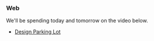 ### Web

We'll be spending today and tomorrow on the video below.

* [Design Parking Lot](https://www.youtube.com/watch?v=DSGsa0pu8-k)